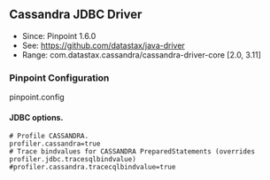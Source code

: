 ## Cassandra JDBC Driver
* Since: Pinpoint 1.6.0
* See: https://github.com/datastax/java-driver
* Range: com.datastax.cassandra/cassandra-driver-core [2.0, 3.11]

### Pinpoint Configuration
pinpoint.config

#### JDBC options.
~~~
# Profile CASSANDRA.
profiler.cassandra=true
# Trace bindvalues for CASSANDRA PreparedStatements (overrides profiler.jdbc.tracesqlbindvalue)
#profiler.cassandra.tracecqlbindvalue=true
~~~
